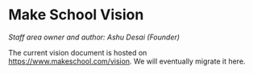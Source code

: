 # Make School Vision

*Staff area owner and author: Ashu Desai (Founder)*

The current vision document is hosted on https://www.makeschool.com/vision. We will eventually migrate it here.
